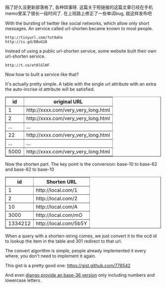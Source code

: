 隔了好久没更新部落格了, 各种琐事呀. 这篇关于短链接的这篇文章已经在手机memo里呆了很长一段时间了. 在上班路上修正了一些单词bug, 就这样发布吧

With the bursting of twitter like social networks, which allow only short messages. An service called url-shorten became known to most people.

    http://tinyurl.com/7ut9aho
    http://is.gd/DBoG18

Instead of using a public url-shorten service, some website built their own url-shorten service.

    http://t.co/et0lGlHF

Now how to built a service like that?

It's actually pretty simple. A table with the single url attribute with an extra the auto-incrise id attribute will be satisfied.

<table border="1">
    <tr><th>id</th> <th>original URL</th> </tr>
    <tr> <td>1</td><td>http://xxxx.com/very_very_long.html</td> </tr>
    <tr> <td>2</td><td>http://xxxx.com/very_very_long.html</td> </tr>
    <tr><td>...</td><td>...</td></tr>
    <tr> <td>22</td><td>http://xxxx.com/very_very_long.html</td> </tr>
    <tr><td>...</td><td>...</td></tr>
    <tr> <td>5000</td><td>http://xxxx.com/very_very_long.html</td> </tr>
</table>


Now the shorten part. The key point is the conversion: base-10 to base-62 and base-62 to base-10

<table border="1">
    <tr><th>id</th> <th>Shorten URL</th></tr>
    <tr><td>1</td>     <td>http://local.com/1</td></tr>
    <tr><td>2</td>     <td>http://local.com/2</td></tr>
    <tr><td>10</td>   <td>http://local.com/A</td></tr>
    <tr><td>3000</td> <td>http://local.com/mO</td></tr>
    <tr><td>1334212</td> <td>http://local.com/5b5Y</td></tr>
</table>


When a query with a shorten-string comes, we just convert it to the ocd id to lookup the item in the table and 301 redirect to that url.

The convert algorithm is simple, people already implemented it every where, you don't need to implement it again.

This gist is a pretty good one: <https://gist.github.com/778542>

And even [django provide an base-36 version](https://docs.djangoproject.com/en/dev/ref/utils/#django.utils.http.base36_to_int) only including numbers and lowercase letters.
